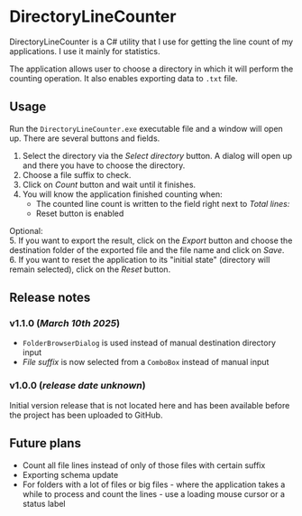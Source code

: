# DirectoryLineCounter
DirectoryLineCounter is a C# utility that I use for getting the line count of my applications. I use it mainly for statistics.

The application allows user to choose a directory in which it will perform the counting operation. It also enables exporting data to `.txt` file.

## Usage
Run the `DirectoryLineCounter.exe` executable file and a window will open up. There are several buttons and fields.

1. Select the directory via the _Select directory_ button. A dialog will open up and there you have to choose the directory.
2. Choose a file suffix to check.
3. Click on _Count_ button and wait until it finishes.
4. You will know the application finished counting when:
    - The counted line count is written to the field right next to _Total lines:_
    - Reset button is enabled

Optional:  
5. If you want to export the result, click on the _Export_ button and choose the destination folder of the exported file and the file name and click on _Save_.  
6. If you want to reset the application to its "initial state" (directory will remain selected), click on the _Reset_ button.

## Release notes
### v1.1.0 (_March 10th 2025_)
- `FolderBrowserDialog` is used instead of manual destination directory input
- _File suffix_ is now selected from a `ComboBox` instead of manual input

### v1.0.0 (_release date unknown_)
Initial version release that is not located here and has been available before the project has been uploaded to GitHub.

## Future plans
- Count all file lines instead of only of those files with certain suffix
- Exporting schema update
- For folders with a lot of files or big files - where the application takes a while to process and count the lines - use a loading mouse cursor or a status label